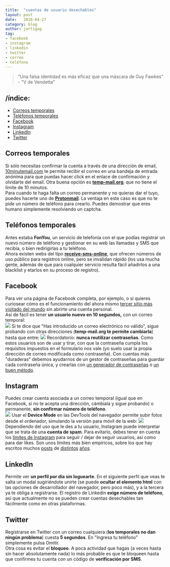 ```yaml
---
title:  "cuentas de usuario desechables"
layout: post
date:   2018-04-27
category: blog
author: jartigag
tag:
- facebook
- instagram
- linkedin
- twitter
- correo
- teléfono
---
```


> “Una falsa identidad es más eficaz que una máscara de Guy Fawkes” - "V de Vendetta"

## /índice:
- [Correos temporales](#correos-temporales)
- [Teléfonos temporales](#teléfonos-temporales)
- [Facebook](#facebook)
- [Instagram](#instagram)
- [LinkedIn](#linkedin)
- [Twitter](#twitter)

## Correos temporales

Si sólo necesitas confirmar la cuenta a través de una dirección de email, [10minutemail.com](https://10minutemail.com) te permite recibir el correo en una bandeja de entrada anónima para que puedas hacer click en el enlace de confirmación y olvidarte del email. Otra buena opción es [**temp-mail.org**](https://temp-mail.org/es), que no tiene el límite de 10 minutos.  
Para cuando te haga falta un correo permanente y no quieras dar el tuyo, puedes hacerte uno de [**Protonmail**](https://protonmail.com). La ventaja en este caso es que no te pide un número de teléfono para crearlo. Puedes demostrar que eres humano simplemente resolviendo un captcha.

## Teléfonos temporales

Antes estaba **FonYou**, un servicio de telefonía con el que podías registrar un nuevo número de teléfono y gestionar en su web las llamadas y SMS que recibía, o bien redirigirlas a tu teléfono.  
Ahora existen webs del tipo [**receive-sms-online**](http://receive-sms-online.com/), que ofrecen números de uso público para registros online, pero se invalidan rápido (los usa mucha gente, además de que para cualquier servicio resulta fácil añadirlos a una blacklist y etarlos en su proceso de registro).

## Facebook

Para ver una página de Facebook completa, por ejemplo, o si quieres curiosear cómo es el funcionamiento del ahora mismo [tercer sitio más visitado del mundo](https://www.alexa.com/topsites) sin abrirte una cuenta personal.  
Así de fácil es tener **un usuario nuevo en 10 segundos,** con un correo temporal:  
![]({{site.baseurl}}/assets/images/posts/fb_reg1.png)
Si te dice que "Has introducido un correo electrónico no válido", sigue probando con otras direcciones (**temp-mail.org te permite cambiarla**) hasta que entre:
![]({{site.baseurl}}/assets/images/posts/fb_reg2.png)
Recordatorio: **nunca reutilizar contraseñas**. Como estos usuarios son de usar y tirar, con que la contraseña cumpla los requisitos impuestos en el formulario nos vale (yo suelo usar la propia dirección de correo modificada como contraseña). Con cuentas más "duraderas" debemos ayudarnos de un gestor de contraseñas para guardar cada contraseña única, y crearlas con [un generador de contraseñas](https://jartigag.github.io/PassGen) o [un buen método](https://www.schneier.com/blog/archives/2014/03/choosing_secure_1.html).

## Instagram

Puedes crear cuenta asociada a un correo temporal (igual que en Facebook, si no te acepta una dirección, cámbiala y sigue probando) o permanente, **sin confirmar número de teléfono**.  
![]({{site.baseurl}}/assets/images/posts/ig_reg1.png)
Usar el **Device Mode** en las DevTools del navegador permite subir fotos desde el ordenador, simulando la versión para móvil de la web:
![]({{site.baseurl}}/assets/images/posts/ig_reg2.png)
Dependiendo del uso que le des a tu usuario, Instagram puede interpretar que se trata de una **cuenta de spam**. Para evitarlo, debes tener en cuenta los [límites de Instagram](https://www.quora.com/What-are-the-limits-of-follow-and-unfollow-on-instagram-per-hour) para seguir / dejar de seguir usuarios, así como para dar likes. Son unos límites más bien empíricos, sobre los que hay escritos muchos [posts](https://elfsight.com/blog/2016/12/instagram-restrictions-limits-likes-followers-comments/) de [distintos](https://www.androidtipster.com/instagram-follow-limit-per-day/) [años](https://www.androidtipster.com/instagram-limits/).

## LinkedIn

Permite ver **un perfil por día sin loguearte**. En el siguiente perfil que veas te salta un modal sugiriéndote unirte (se puede **ocultar el elemento html** con las opciones de desarrollador del navegador, pero poco más), y a la tercera ya te obliga a registrarse. El registro de Linkedin **exige número de teléfono**, así que actualmente no se pueden crear cuentas desechables tan fácilmente como en otras plataformas.

## Twitter

Registrarse en Twitter con un correo cualquiera (**los temporales no dan ningún problema**) cuesta **5 segundos**. En "Ingresa tu teléfono" simplemente pulsa Omitir.  
Otra cosa es evitar el **bloqueo**. A poca actividad que hagas (a veces hasta sin hacer absolutamente nada) lo más probable es que te bloqueen hasta que confirmes tu cuenta con un código de **verificación por SMS**.
